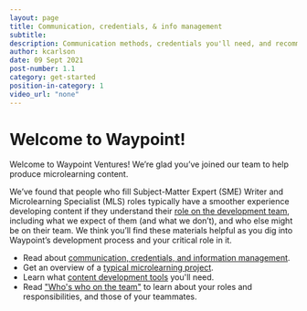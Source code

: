 ```yaml
---
layout: page
title: Communication, credentials, & info management
subtitle:
description: Communication methods, credentials you'll need, and recommended information management
author: kcarlson
date: 09 Sept 2021
post-number: 1.1
category: get-started
position-in-category: 1
video_url: "none"
---
```



# Welcome to Waypoint!

Welcome to Waypoint Ventures! We’re glad you’ve joined our team to help produce microlearning content.

We’ve found that people who fill Subject-Matter Expert (SME) Writer and Microlearning Specialist (MLS) roles typically have a smoother experience developing content if they understand their [role on the development team]({{site.baseurl}}/01-people/01-who-is-who.html), including what we expect of them (and what we don’t), and who else might be on their team. We think you’ll find these materials helpful as you dig into Waypoint’s development process and your critical role in it.


- Read about [communication, credentials, and information management]({{site.baseurl}}/get-started/communication.html). 
- Get an overview of a [typical microlearning project]({{site.baseurl}}/project-info/typical-ml-project-information.html).
- Learn what [content development tools]({{site.baseurl}}/projects/content-development-tools.html) you'll need.
- Read ["Who's who on the team"]({{site.baseurl}}/people/who-is-who.html) to learn about your roles and responsibilities, and those of your teammates.
